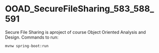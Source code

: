 # OOAD_SecureFileSharing_583_588_591
Secure File Sharing is aproject of course Object Oriented Analysis and Design.
Commands to run:

```
mvnw spring-boot:run
```
